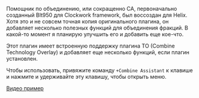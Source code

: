 
Помощник по объединению, или сокращенно CA, первоначально созданный Blt950 для Clockwork framework, был воссоздан для Helix. Хотя это и не совсем точная копия оригинального плагина, он добавляет несколько полезных функций для объединения фракций. В какой-то момент я планирую улучшить его и добавить еще кое-что.

Этот плагин имеет встроенную поддержку плагина TO (Combine Technology Overlay) и добавляет еще несколько функций, если плагин установлен.

Чтобы использовать, привяжите команду `+Combine Assistant` к клавише и нажмите и удерживайте эту клавишу, чтобы открыть меню.

[Видео пример](https://www.youtube.com/watch?v=NmvUG8MkJOA)
